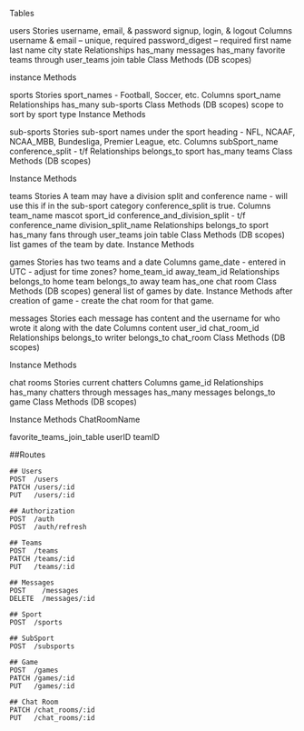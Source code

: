 Tables

users 
  Stories 
    username, email, & password 
    signup, login, & logout 
  Columns 
    username & email – unique, required 
    password_digest – required 
    first name 
    last name 
    city 
    state 
  Relationships 
    has_many messages 
    has_many favorite teams through user_teams join table
  Class Methods (DB scopes) 
  
  instance Methods

sports 
  Stories 
    sport_names - Football, Soccer, etc.
  Columns 
    sport_name 
  Relationships 
    has_many sub-sports 
  Class Methods (DB scopes) 
    scope to sort by sport type
  Instance Methods

sub-sports
  Stories
    sub-sport names under the sport heading - NFL, NCAAF, NCAA_MBB, Bundesliga, Premier League, etc.
  Columns
    subSport_name
    conference_split - t/f
  Relationships
    belongs_to sport
    has_many teams
  Class Methods (DB scopes)
    
  Instance Methods

teams 
  Stories 
    A team may have a division split and conference name - will use this if in the sub-sport category conference_split is true.
  Columns 
    team_name 
    mascot 
    sport_id 
    conference_and_division_split - t/f
    conference_name
    division_split_name
  Relationships 
    belongs_to sport 
    has_many fans through user_teams join table 
  Class Methods (DB scopes) 
    list games of the team by date.
  Instance Methods

games 
  Stories 
    has two teams and a date 
  Columns 
    game_date - entered in UTC - adjust for time zones?
    home_team_id 
    away_team_id 
  Relationships 
    belongs_to home team 
    belongs_to away team
    has_one chat room
  Class Methods (DB scopes) 
    general list of games by date.
  Instance Methods
    after creation of game - create the chat room for that game.
    

messages 
  Stories 
    each message has content and the username for who wrote it along with the date 
  Columns 
    content 
    user_id 
    chat_room_id 
  Relationships 
    belongs_to writer 
    belongs_to chat_room 
  Class Methods (DB scopes) 
  
  Instance Methods

chat rooms 
  Stories 
    current chatters 
  Columns
    game_id
  Relationships 
    has_many chatters through messages
    has_many messages
    belongs_to game
  Class Methods (DB scopes) 
  
  Instance Methods
    ChatRoomName

favorite_teams_join_table
  userID
  teamID



  ##Routes
    
    ## Users
    POST  /users
    PATCH /users/:id
    PUT   /users/:id
    
    ## Authorization
    POST  /auth
    POST  /auth/refresh

    ## Teams
    POST  /teams
    PATCH /teams/:id
    PUT   /teams/:id

    ## Messages
    POST    /messages
    DELETE  /messages/:id

    ## Sport
    POST  /sports

    ## SubSport
    POST  /subsports

    ## Game
    POST  /games
    PATCH /games/:id
    PUT   /games/:id

    ## Chat Room
    PATCH /chat_rooms/:id
    PUT   /chat_rooms/:id
    